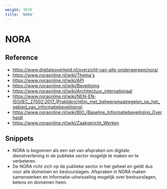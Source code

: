 ```yaml
---
weight: 3070
title: 'NORA'
---
```


# NORA

## Reference
- https://www.digitaleoverheid.nl/overzicht-van-alle-onderwerpen/nora/
- https://www.noraonline.nl/wiki/Thema's
- https://www.noraonline.nl/wiki/API
- https://www.noraonline.nl/wiki/Beveiliging
- https://www.noraonline.nl/wiki/Architectuur_internationaal
- https://www.noraonline.nl/wiki/NEN-EN-ISO/IEC_27002:2017_(Praktijkrichtlijn_met_beheersmaatregelen_op_het_gebied_van_informatiebeveiliging)
- https://www.noraonline.nl/wiki/BIO_(Baseline_Informatiebeveiliging_Overheid)
- https://www.noraonline.nl/wiki/Zaakgericht_Werken

## Snippets
- NORA is begonnen als een set van afspraken om digitale dienstverlening in de publieke sector mogelijk te maken en te verbeteren.
- De NORA richt zich op de publieke sector in het geheel en geldt dus voor alle domeinen en bestuurslagen. Afspraken in NORA maken samenwerken en informatie-uitwisseling mogelijk over bestuurslagen, ketens en domeinen heen.
